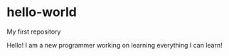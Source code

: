 # hello-world
My first repository

Hello!  I am a new programmer working on learning everything I can learn!
